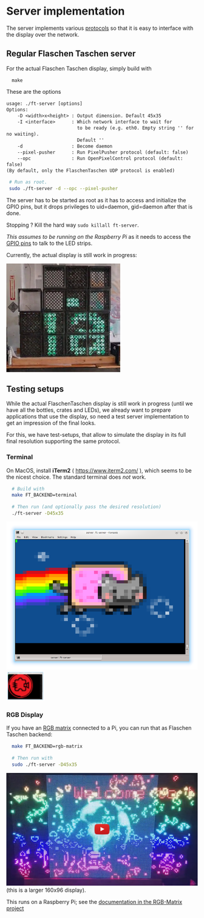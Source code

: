 Server implementation
=====================

The server implements various [protocols](../doc/protocols.md) so that
it is easy to interface with the display over the network.

## Regular Flaschen Taschen server

For the actual Flaschen Taschen display, simply build with

```
  make
```

These are the options

```
usage: ./ft-server [options]
Options:
	-D <width>x<height> : Output dimension. Default 45x35
	-I <interface>      : Which network interface to wait for
	                      to be ready (e.g. eth0. Empty string '' for no waiting).
	                      Default ''
	-d                  : Become daemon
	--pixel-pusher      : Run PixelPusher protocol (default: false)
	--opc               : Run OpenPixelControl protocol (default: false)
(By default, only the FlaschenTaschen UDP protocol is enabled)
```

```bash
 # Run as root.
 sudo ./ft-server -d --opc --pixel-pusher
```

The server has to be started as root as it has to access and initialize the
GPIO pins, but it drops privileges to uid=daemon, gid=daemon after that is done.

Stopping ? Kill the hard way `sudo killall ft-server`.

*This assumes to be running on the Raspberry Pi* as it needs to access the
[GPIO pins](../hardware) to talk to the LED strips.

Currently, the actual display is still work in progress:

![](../img/ft-work-in-progress.jpg)

## Testing setups

While the actual FlaschenTaschen display is still work in progress (until
we have all the bottles, crates and LEDs), we already want to prepare
applications that use the display, so need a test server implementation to
get an impression of the final looks.

For this, we have test-setups, that allow to simulate the display in
its full final resolution supporting the same protocol.

### Terminal

On MacOS, install **iTerm2** ( https://www.iterm2.com/ ), which seems to
be the nicest choice. The standard terminal does *not* work.

```bash
  # Build with
  make FT_BACKEND=terminal
```

```bash
  # Then run (and optionally pass the desired resolution)
  ./ft-server -D45x35
```

![](../img/terminal-screenshot.png)
<img src="../img/terminal-screenshot-nb.png" width="100px">


### RGB Display

If you have an [RGB matrix][rgb-matrix] connected to a Pi, you can run that
as Flaschen Taschen backend:

```bash
  make FT_BACKEND=rgb-matrix
```

```bash
  # Then run with
  sudo ./ft-server -D45x35
```

[![RGB-MatrixImpl][ft-rgb-vid]](https://www.youtube.com/watch?v=XeJBcNevuJE)
(this is a larger 160x96 display).

This runs on a Raspberry Pi; see the
[documentation in the RGB-Matrix project][rgb-matrix]

[rgb-matrix]: https://github.com/hzeller/rpi-rgb-led-matrix
[ft-rgb-vid]: ../img/rgb-matrix-sample-vid.jpg
[term-color]: https://gist.github.com/XVilka/8346728
